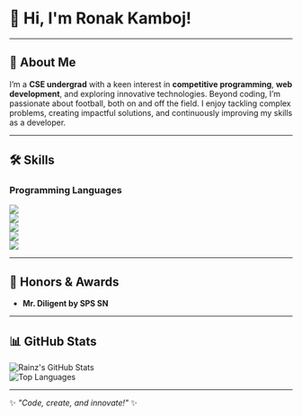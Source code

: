 # 👋 Hi, I'm Ronak Kamboj!  

---

## 🌟 About Me  

I’m a **CSE undergrad** with a keen interest in **competitive programming**, **web development**, and exploring innovative technologies. Beyond coding, I’m passionate about football, both on and off the field. I enjoy tackling complex problems, creating impactful solutions, and continuously improving my skills as a developer.  

---

## 🛠️ Skills  

### Programming Languages  

<a href="https://www.python.org/"><img src="https://img.shields.io/badge/Python-Intermediate-blue?style=for-the-badge&logo=python"/></a>  
<a href="https://cplusplus.com/"><img src="https://img.shields.io/badge/C++-Proficient-red?style=for-the-badge&logo=cplusplus"/></a>  
<a href="https://developer.mozilla.org/en-US/docs/Web/JavaScript"><img src="https://img.shields.io/badge/JavaScript-Intermediate-yellow?style=for-the-badge&logo=javascript"/></a>  
<a href="https://developer.mozilla.org/en-US/docs/Web/HTML"><img src="https://img.shields.io/badge/HTML-Proficient-orange?style=for-the-badge&logo=html5"/></a>  
<a href="https://developer.mozilla.org/en-US/docs/Web/CSS"><img src="https://img.shields.io/badge/CSS-Proficient-blue?style=for-the-badge&logo=css3"/></a>

---

## 🏅 Honors & Awards  

- **Mr. Diligent by SPS SN**  

---

## 📊 GitHub Stats  

![Rainz's GitHub Stats](https://github-readme-stats.vercel.app/api?username=rainz&show_icons=true&theme=radical)  
![Top Languages](https://github-readme-stats.vercel.app/api/top-langs/?username=rainz&layout=compact&theme=radical)  

---

✨ *"Code, create, and innovate!"* ✨
